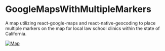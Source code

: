 # GoogleMapsWithMultipleMarkers
A map utilizing react-google-maps and react-native-geocoding to place multiple markers on the map for local law school clinics within the state of California.

<a href="https://ibb.co/cm5XaT"><img src="https://preview.ibb.co/c1WS9o/Map.gif" alt="Map" border="0"></a>
